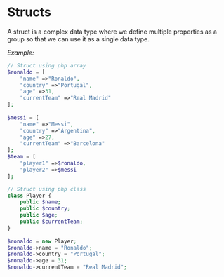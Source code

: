# Structs

A struct is a complex data type where we define multiple properties as a group so that we can use it as a single data type.

*Example:*

```php
// Struct using php array
$ronaldo = [ 
    "name" =>"Ronaldo", 
    "country" =>"Portugal", 
    "age" =>31, 
    "currentTeam" =>"Real Madrid" 
]; 
 
$messi = [ 
    "name" =>"Messi", 
    "country" =>"Argentina", 
    "age" =>27, 
    "currentTeam" =>"Barcelona" 
];
$team = [ 
    "player1" =>$ronaldo, 
    "player2" =>$messi 
];
```

```php
// Struct using php class
class Player {  
    public $name; 
    public $country; 
    public $age; 
    public $currentTeam;  
} 
 
$ronaldo = new Player; 
$ronaldo->name = "Ronaldo"; 
$ronaldo->country = "Portugal"; 
$ronaldo->age = 31; 
$ronaldo->currentTeam = "Real Madrid";
```

